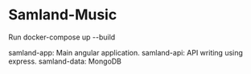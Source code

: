 # Samland-Music

Run docker-compose up --build

samland-app: Main angular application. 
samland-api: API writing using express.
samland-data: MongoDB
